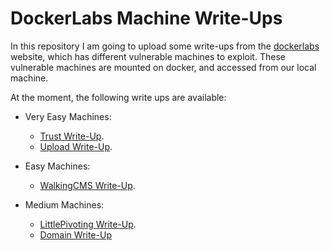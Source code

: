 # DockerLabs Machine Write-Ups

In this repository I am going to upload some write-ups from the [dockerlabs](https://dockerlabs.es/) website, which has different vulnerable machines to exploit. These vulnerable machines are mounted on docker, and accessed from our local machine.

At the moment, the following write ups are available:

- Very Easy Machines:
  - [Trust Write-Up](https://github.com/h3g0c1v/DockerLabs-Machine-Write-Ups/tree/main/Very%20Easy%20Machines%20).
  - [Upload Write-Up](https://github.com/h3g0c1v/DockerLabs-Machine-Write-Ups/blob/main/Very-Easy-Machines/Upload-Write-Up.md).

- Easy Machines:
  - [WalkingCMS Write-Up](https://github.com/h3g0c1v/DockerLabs-Machine-Write-Ups/blob/main/Easy-Machines/WalkingCMS.md).

- Medium Machines:
  - [LittlePivoting Write-Up](https://github.com/h3g0c1v/DockerLabs-Machine-Write-Ups/blob/main/Medium-Machines/LittlePivoting.md).
  - [Domain Write-Up](https://github.com/h3g0c1v/DockerLabs-Machine-Write-Ups/blob/main/Medium-Machines/Domain.md)
